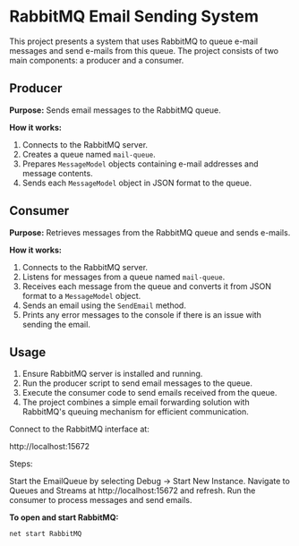 # RabbitMQ Email Sending System

This project presents a system that uses RabbitMQ to queue e-mail messages and send e-mails from this queue. The project consists of two main components: a producer and a consumer.

## Producer

**Purpose:** Sends email messages to the RabbitMQ queue.

**How it works:**
1. Connects to the RabbitMQ server.
2. Creates a queue named `mail-queue`.
3. Prepares `MessageModel` objects containing e-mail addresses and message contents.
4. Sends each `MessageModel` object in JSON format to the queue.

## Consumer

**Purpose:** Retrieves messages from the RabbitMQ queue and sends e-mails.

**How it works:**
1. Connects to the RabbitMQ server.
2. Listens for messages from a queue named `mail-queue`.
3. Receives each message from the queue and converts it from JSON format to a `MessageModel` object.
4. Sends an email using the `SendEmail` method.
5. Prints any error messages to the console if there is an issue with sending the email.

## Usage

1. Ensure RabbitMQ server is installed and running.
2. Run the producer script to send email messages to the queue.
3. Execute the consumer code to send emails received from the queue.
4. The project combines a simple email forwarding solution with RabbitMQ's queuing mechanism for efficient communication.

Connect to the RabbitMQ interface at:

http://localhost:15672

Steps:

Start the EmailQueue by selecting Debug -> Start New Instance.
Navigate to Queues and Streams at http://localhost:15672 and refresh.
Run the consumer to process messages and send emails.

**To open and start RabbitMQ:**
```bash
net start RabbitMQ
